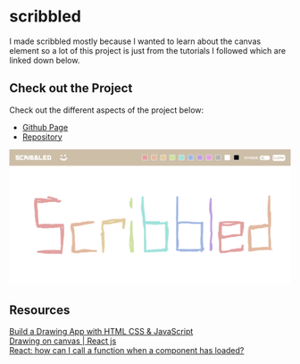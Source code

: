 # scribbled

I made scribbled mostly because I wanted to learn about the canvas element so a lot of this project is just from the tutorials I followed which are linked down below.  

## Check out the Project

Check out the different aspects of the project below:

- [Github Page](https://johnathanmann.github.io/scribbled/)
- [Repository](https://github.com/johnathanmann/scribbled)

![Screenshot of site](./src/assets/scribbled.png)

## Resources 
[Build a Drawing App with HTML CSS & JavaScript](https://www.youtube.com/watch?v=h9Cpvss1An4&ab_channel=CodeCreative)<br>
[Drawing on canvas | React js](https://www.youtube.com/watch?v=Zq9aiwtEXF0&ab_channel=WebDevNinja)<br>
[React: how can I call a function when a component has loaded?](https://stackoverflow.com/questions/62774907/react-how-can-i-call-a-function-when-a-component-has-loaded/69985650#69985650)<br>
